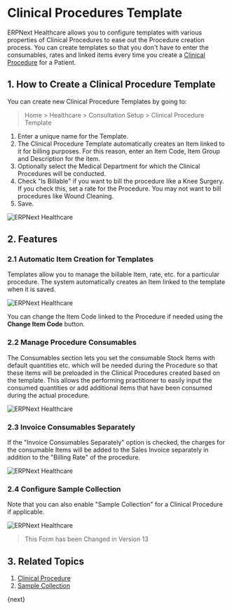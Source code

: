 <!-- add-breadcrumbs -->

# Clinical Procedures Template

ERPNext Healthcare allows you to configure templates with various properties of Clinical Procedures to ease out the Procedure creation process. You can create templates so that you don't have to enter the consumables, rates and linked items every time you create a [Clinical Procedure](/docs/v12/user/manual/en/healthcare/clinical_procedure) for a Patient.

## 1. How to Create a Clinical Procedure Template

You can create new Clinical Procedure Templates by going to:

> Home > Healthcare > Consultation Setup > Clinical Procedure Template

1. Enter a unique name for the Template.
2. The Clinical Procedure Template automatically creates an Item linked to it for billing purposes. For this reason, enter an Item Code, Item Group and Description for the item.
3. Optionally select the Medical Department for which the Clinical Procedures will be conducted.
4. Check "Is Billable" if you want to bill the procedure like a Knee Surgery. If you check this, set a rate for the Procedure. You may not want to bill procedures like Wound Cleaning.
5. Save.

<img class="screenshot" alt="ERPNext Healthcare" src="{{docs_base_url}}/assets/img/healthcare/clinical_procedure_template.png">

## 2. Features

### 2.1 Automatic Item Creation for Templates

Templates allow you to manage the billable Item, rate, etc. for a particular procedure. The system automatically creates an Item linked to the template when it is saved.

<img class="screenshot" alt="ERPNext Healthcare" src="{{docs_base_url}}/assets/img/healthcare/clinical_procedure_item.png">

You can change the Item Code linked to the Procedure if needed using the **Change Item Code** button.

### 2.2 Manage Procedure Consumables

The Consumables section lets you set the consumable Stock Items with default quantities etc. which will be needed during the Procedure so that these items will be preloaded in the Clinical Procedures created based on the template. This allows the performing practitioner to easily input the consumed quantities or add additional items that have been consumed during the actual procedure.

<img class="screenshot" alt="ERPNext Healthcare" src="{{docs_base_url}}/assets/img/healthcare/procedure_consumables.png">

### 2.3 Invoice Consumables Separately

If the "Invoice Consumables Separately" option is checked, the charges for the consumable Items will be added to the Sales Invoice separately in addition to the "Billing Rate" of the procedure.

<img class="screenshot" alt="ERPNext Healthcare" src="{{docs_base_url}}/assets/img/healthcare/invoice_separately.png">

### 2.4 Configure Sample Collection

Note that you can also enable "Sample Collection" for a Clinical Procedure if applicable.

<img class="screenshot" alt="ERPNext Healthcare" src="{{docs_base_url}}/assets/img/healthcare/sample_collection.png">

> This Form has been Changed in Version 13

## 3. Related Topics

1. [Clinical Procedure](/docs/v12/user/manual/en/healthcare/clinical_procedure)
1. [Sample Collection](/docs/v12/user/manual/en/healthcare/sample_collection)

{next}
